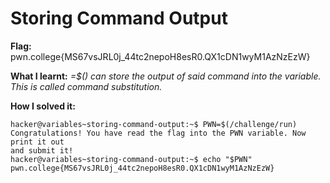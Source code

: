 # Storing Command Output

**Flag:** pwn.college{MS67vsJRL0j_44tc2nepoH8esR0.QX1cDN1wyM1AzNzEzW}

**What I learnt:** <var>=$(<command>) can store the output of said command into the variable. This is called command substitution. 

**How I solved it:**

```
hacker@variables~storing-command-output:~$ PWN=$(/challenge/run)
Congratulations! You have read the flag into the PWN variable. Now print it out
and submit it!
hacker@variables~storing-command-output:~$ echo "$PWN"
pwn.college{MS67vsJRL0j_44tc2nepoH8esR0.QX1cDN1wyM1AzNzEzW}

```